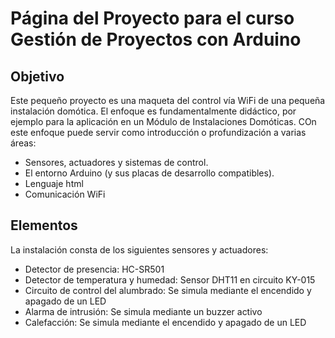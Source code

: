# Página del Proyecto para el curso Gestión de Proyectos con Arduino
## Objetivo
Este pequeño proyecto es una maqueta del control vía WiFi de una pequeña instalación domótica.
El enfoque es fundamentalmente didáctico, por ejemplo para la aplicación en un Módulo de Instalaciones Domóticas. COn este enfoque puede servir como introducción o profundización a varias áreas:
- Sensores, actuadores y sistemas de control.
- El entorno Arduino (y sus placas de desarrollo compatibles).
- Lenguaje html
- Comunicación WiFi
## Elementos
La instalación consta de los siguientes sensores y actuadores:
- Detector de presencia: HC-SR501
- Detector de temperatura y humedad: Sensor DHT11 en circuito KY-015
- Circuito de control del alumbrado: Se simula mediante el encendido y apagado de un LED
- Alarma de intrusión: Se simula mediante un buzzer activo
- Calefacción: Se simula mediante el encendido y apagado de un LED
